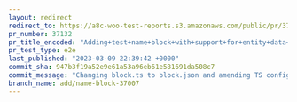 ```yaml
---
layout: redirect
redirect_to: https://a8c-woo-test-reports.s3.amazonaws.com/public/pr/37132/e2e/index.html
pr_number: 37132
pr_title_encoded: "Adding+test+name+block+with+support+for+entity+data+store"
pr_test_type: e2e
last_published: "2023-03-09 22:39:42 +0000"
commit_sha: 947b3f19a52e9e61a53a96eb61e581691da508c7
commit_message: "Changing block.ts to block.json and amending TS config to support"
branch_name: add/name-block-37007
---
```

